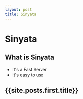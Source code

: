 ```yaml
---
layout: post
title: Sinyata
---
```


# Sinyata

## What is Sinyata

* It's a Fast Server
* It's easy to use

## {{site.posts.first.title}}

